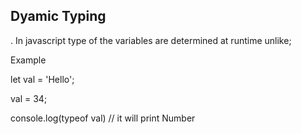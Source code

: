 Dyamic Typing
-------------
. In javascript type of the variables are determined at runtime unlike;

Example

let val = 'Hello';

val = 34;

console.log(typeof val) // it will print Number